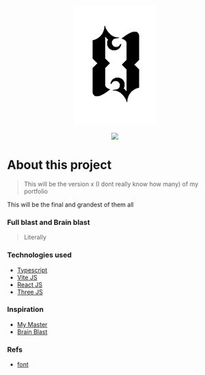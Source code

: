 <div align='center'>

![logo](./src/assets/logo/logoVer2.png)

<!-- ![blast](https://gfycat.com/aptsecretdragon) -->
<img src="https://gfycat.com/aptsecretdragon"/>

</div>

# About this project

> This will be the version x (I dont really know how many) of my portfolio

This will be the final and grandest of them all

### Full blast and Brain blast

> Literally

### Technologies used

- [Typescript](https://www.typescriptlang.org/)
- [Vite JS](https://vitejs.dev/)
- [React JS](https://reactjs.org/)
- [Three JS](https://threejs.org/)

### Inspiration

- [My Master](https://www.youtube.com/watch?v=dQw4w9WgXcQ)
- [Brain Blast](https://www.youtube.com/watch?v=k3q1UTRKow0)

### Refs

- [font](https://fonts.google.com/specimen/Work+Sans?query=work)

<!--
https://scadatlantaradio.org/wp-content/uploads/2019/02/consciousness-709143.jpg
https://sketchfab.com/3d-models/brain-segmentation-b5d7683964734fc08a7090e9b3473a90
https://sketchfab.com/3d-models/singularity-001-e392fc2d7d61449b9b20bfb997171b7b
https://sketchfab.com/3d-models/neuronal-cell-environment-11fc6dbcc1594e9a806601bb7480f315 -->
